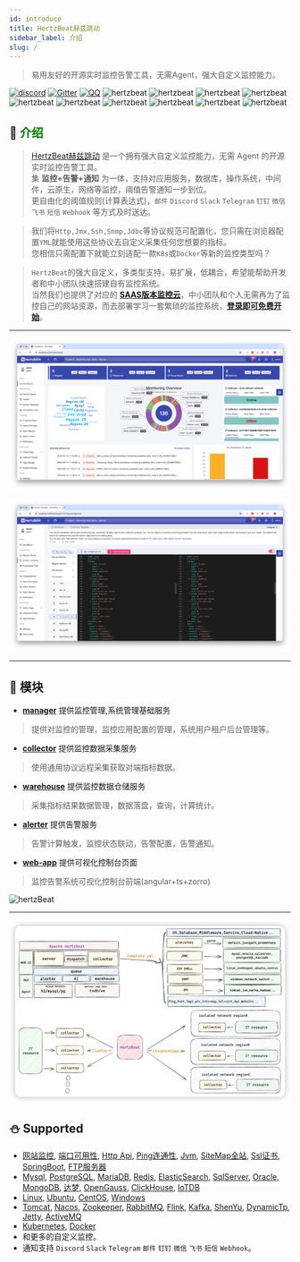 ```yaml
---
id: introduce  
title: HertzBeat赫兹跳动     
sidebar_label: 介绍
slug: /
---
```


> 易用友好的开源实时监控告警工具，无需Agent，强大自定义监控能力。

[![discord](https://img.shields.io/badge/chat-on%20discord-brightgreen)](https://discord.gg/Fb6M73htGr)
[![Gitter](https://badges.gitter.im/hertzbeat/community.svg)](https://gitter.im/hertzbeat/community?utm_source=badge&utm_medium=badge&utm_campaign=pr-badge)
[![QQ](https://img.shields.io/badge/qq-236915833-orange)](https://jq.qq.com/?_wv=1027&k=aVIVB2K9)
![hertzbeat](https://cdn.jsdelivr.net/gh/dromara/hertzbeat@gh-pages/img/badge/web-monitor.svg)
![hertzbeat](https://cdn.jsdelivr.net/gh/dromara/hertzbeat@gh-pages/img/badge/ping-connect.svg)
![hertzbeat](https://cdn.jsdelivr.net/gh/dromara/hertzbeat@gh-pages/img/badge/port-available.svg)
![hertzbeat](https://cdn.jsdelivr.net/gh/dromara/hertzbeat@gh-pages/img/badge/database-monitor.svg)
![hertzbeat](https://cdn.jsdelivr.net/gh/dromara/hertzbeat@gh-pages/img/badge/os-monitor.svg)
![hertzbeat](https://img.shields.io/badge/monitor-cloud%20native-brightgreen)
![hertzbeat](https://img.shields.io/badge/monitor-middleware-blueviolet)
![hertzbeat](https://img.shields.io/badge/monitor-network-red)
![hertzbeat](https://cdn.jsdelivr.net/gh/dromara/hertzbeat@gh-pages/img/badge/custom-monitor.svg)
![hertzbeat](https://cdn.jsdelivr.net/gh/dromara/hertzbeat@gh-pages/img/badge/alert.svg)


## 🎡 <font color="green">介绍</font>

> [HertzBeat赫兹跳动](https://github.com/dromara/hertzbeat) 是一个拥有强大自定义监控能力，无需 Agent 的开源实时监控告警工具。     
> 集 **监控+告警+通知** 为一体，支持对应用服务，数据库，操作系统，中间件，云原生，网络等监控，阈值告警通知一步到位。   
> 更自由化的阈值规则(计算表达式)，`邮件` `Discord` `Slack` `Telegram` `钉钉` `微信` `飞书` `短信` `Webhook` 等方式及时送达。

> 我们将`Http,Jmx,Ssh,Snmp,Jdbc`等协议规范可配置化，您只需在浏览器配置`YML`就能使用这些协议去自定义采集任何您想要的指标。    
> 您相信只需配置下就能立刻适配一款`K8s`或`Docker`等新的监控类型吗？

> `HertzBeat`的强大自定义，多类型支持，易扩展，低耦合，希望能帮助开发者和中小团队快速搭建自有监控系统。    
> 当然我们也提供了对应的 **[SAAS版本监控云](https://console.tancloud.cn)**，中小团队和个人无需再为了监控自己的网站资源，而去部署学习一套繁琐的监控系统，**[登录即可免费开始](https://console.tancloud.cn)**。


----   

[![hertzbeat](/img/home/1.png)](https://www.bilibili.com/video/BV1LY4y1m7rH/)

[![hertzbeat](/img/home/9.png)](https://www.bilibili.com/video/BV1LY4y1m7rH/)

----   

## 🥐 模块  

- **[manager](https://github.com/dromara/hertzbeat/tree/master/manager)** 提供监控管理,系统管理基础服务
> 提供对监控的管理，监控应用配置的管理，系统用户租户后台管理等。
- **[collector](https://github.com/dromara/hertzbeat/tree/master/collector)** 提供监控数据采集服务
> 使用通用协议远程采集获取对端指标数据。
- **[warehouse](https://github.com/dromara/hertzbeat/tree/master/warehouse)** 提供监控数据仓储服务
> 采集指标结果数据管理，数据落盘，查询，计算统计。
- **[alerter](https://github.com/dromara/hertzbeat/tree/master/alerter)** 提供告警服务
> 告警计算触发，监控状态联动，告警配置，告警通知。
- **[web-app](https://github.com/dromara/hertzbeat/tree/master/web-app)** 提供可视化控制台页面
> 监控告警系统可视化控制台前端(angular+ts+zorro)  

![hertzBeat](https://tancloud.gd2.qingstor.com/img/docs/hertzbeat-stru.svg)   

----

![hertzBeat](/img/docs/hertzbeat-arch.png)    

## ⛄ Supported

- [网站监控](https://github.com/dromara/hertzbeat/tree/master/manager/src/main/resources/define/app-website.yml), [端口可用性](https://github.com/dromara/hertzbeat/tree/master/manager/src/main/resources/define/app-port.yml),
  [Http Api](https://github.com/dromara/hertzbeat/tree/master/manager/src/main/resources/define/app-api.yml), [Ping连通性](https://github.com/dromara/hertzbeat/tree/master/manager/src/main/resources/define/app-ping.yml),
  [Jvm](https://github.com/dromara/hertzbeat/tree/master/manager/src/main/resources/define/app-jvm.yml), [SiteMap全站](https://github.com/dromara/hertzbeat/tree/master/manager/src/main/resources/define/app-fullsite.yml),
  [Ssl证书](https://github.com/dromara/hertzbeat/tree/master/manager/src/main/resources/define/app-ssl_cert.yml), [SpringBoot](https://github.com/dromara/hertzbeat/tree/master/manager/src/main/resources/define/app-springboot2.yml),
  [FTP服务器](https://github.com/dromara/hertzbeat/tree/master/manager/src/main/resources/define/app-ftp.yml)
- [Mysql](https://github.com/dromara/hertzbeat/tree/master/manager/src/main/resources/define/app-mysql.yml), [PostgreSQL](https://github.com/dromara/hertzbeat/tree/master/manager/src/main/resources/define/app-postgresql.yml),
  [MariaDB](https://github.com/dromara/hertzbeat/tree/master/manager/src/main/resources/define/app-mariadb.yml), [Redis](https://github.com/dromara/hertzbeat/tree/master/manager/src/main/resources/define/app-redis.yml),
  [ElasticSearch](https://github.com/dromara/hertzbeat/tree/master/manager/src/main/resources/define/app-elasticsearch.yml), [SqlServer](https://github.com/dromara/hertzbeat/tree/master/manager/src/main/resources/define/app-sqlserver.yml),
  [Oracle](https://github.com/dromara/hertzbeat/tree/master/manager/src/main/resources/define/app-oracle.yml), [MongoDB](https://github.com/dromara/hertzbeat/tree/master/manager/src/main/resources/define/app-mongodb.yml),
  [达梦](https://github.com/dromara/hertzbeat/tree/master/manager/src/main/resources/define/app-dm.yml), [OpenGauss](https://github.com/dromara/hertzbeat/tree/master/manager/src/main/resources/define/app-opengauss.yml),
  [ClickHouse](https://github.com/dromara/hertzbeat/tree/master/manager/src/main/resources/define/app-clickhouse.yml), [IoTDB](https://github.com/dromara/hertzbeat/tree/master/manager/src/main/resources/define/app-iotdb.yml)
- [Linux](https://github.com/dromara/hertzbeat/tree/master/manager/src/main/resources/define/app-linux.yml), [Ubuntu](https://github.com/dromara/hertzbeat/tree/master/manager/src/main/resources/define/app-ubuntu.yml),
  [CentOS](https://github.com/dromara/hertzbeat/tree/master/manager/src/main/resources/define/app-centos.yml), [Windows](https://github.com/dromara/hertzbeat/tree/master/manager/src/main/resources/define/app-windows.yml)
- [Tomcat](https://github.com/dromara/hertzbeat/tree/master/manager/src/main/resources/define/app-tomcat.yml), [Nacos](https://github.com/dromara/hertzbeat/tree/master/manager/src/main/resources/define/app-nacos.yml),
  [Zookeeper](https://github.com/dromara/hertzbeat/tree/master/manager/src/main/resources/define/app-zookeeper.yml), [RabbitMQ](https://github.com/dromara/hertzbeat/tree/master/manager/src/main/resources/define/app-rabbitmq.yml),
  [Flink](https://github.com/dromara/hertzbeat/tree/master/manager/src/main/resources/define/app-flink.yml), [Kafka](https://github.com/dromara/hertzbeat/tree/master/manager/src/main/resources/define/app-kafka.yml),
  [ShenYu](https://github.com/dromara/hertzbeat/tree/master/manager/src/main/resources/define/app-shenyu.yml), [DynamicTp](https://github.com/dromara/hertzbeat/tree/master/manager/src/main/resources/define/app-dynamic_tp.yml),
  [Jetty](https://github.com/dromara/hertzbeat/tree/master/manager/src/main/resources/define/app-jetty.yml), [ActiveMQ](https://github.com/dromara/hertzbeat/tree/master/manager/src/main/resources/define/app-activemq.yml)
- [Kubernetes](https://github.com/dromara/hertzbeat/tree/master/manager/src/main/resources/define/app-kubernetes.yml), [Docker](https://github.com/dromara/hertzbeat/tree/master/manager/src/main/resources/define/app-docker.yml)
- 和更多的自定义监控。
- 通知支持 `Discord` `Slack` `Telegram` `邮件` `钉钉` `微信` `飞书` `短信` `Webhook`。
